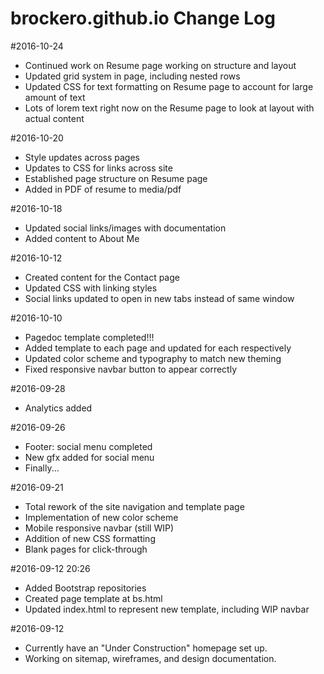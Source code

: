 # brockero.github.io Change Log

#2016-10-24
- Continued work on Resume page working on structure and layout
- Updated grid system in page, including nested rows
- Updated CSS for text formatting on Resume page to account for large amount of text
- Lots of lorem text right now on the Resume page to look at layout with actual content

#2016-10-20
- Style updates across pages
- Updates to CSS for links across site
- Established page structure on Resume page
- Added in PDF of resume to media/pdf

#2016-10-18
- Updated social links/images with documentation
- Added content to About Me

#2016-10-12
- Created content for the Contact page
- Updated CSS with linking styles
- Social links updated to open in new tabs instead of same window

#2016-10-10
- Pagedoc template completed!!!
- Added template to each page and updated for each respectively
- Updated color scheme and typography to match new theming
- Fixed responsive navbar button to appear correctly

#2016-09-28
- Analytics added

#2016-09-26
- Footer: social menu completed
- New gfx added for social menu
- Finally...

#2016-09-21
- Total rework of the site navigation and template page
- Implementation of new color scheme
- Mobile responsive navbar (still WIP)
- Addition of new CSS formatting
- Blank pages for click-through

#2016-09-12 20:26
- Added Bootstrap repositories
- Created page template at bs.html
- Updated index.html to represent new template, including WIP navbar

#2016-09-12
- Currently have an "Under Construction" homepage set up.
- Working on sitemap, wireframes, and design documentation.
